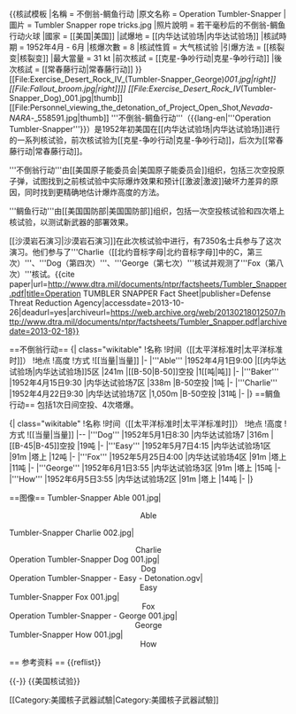 {{核試模板
|名稱 = 不倒翁-鲷鱼行动
|原文名称 = Operation Tumbler-Snapper
|圖片 = Tumbler Snapper rope tricks.jpg
|照片說明 = 若干毫秒后的不倒翁-鲷鱼行动火球
|國家 = [[美国|美国]]
|試爆地 = [[内华达试验场|内华达试验场]]
|核試時期 = 1952年4月 - 6月
|核爆次數 = 8
|核試性質 = 大气核试验
|引爆方法 = [[核裂变|核裂变]]
|最大當量 = 31 kt
|前次核試 = [[克星-争吵行动|克星-争吵行动]]
|後次核試 = [[常春藤行动|常春藤行动]]
}}
[[File:Exercise_Desert_Rock_IV_(Tumbler-Snapper_George)_001.jpg|right]]
[[File:Fallout_broom.jpg|right]]]]
[[File:Exercise_Desert_Rock_IV_(Tumbler-Snapper_Dog)_001.jpg|thumb]]
[[File:Personnel_viewing_the_detonation_of_Project_Open_Shot,_Nevada_-_NARA_-_558591.jpg|thumb]]
'''不倒翁-鲷鱼行动'''（{{lang-en|'''Operation Tumbler-Snapper'''}}）是1952年初美国在[[内华达试验场|内华达试验场]]进行的一系列核试验，前次核试验为[[克星-争吵行动|克星-争吵行动]]，后次为[[常春藤行动|常春藤行动]]。

'''不倒翁行动'''由[[美国原子能委员会|美国原子能委员会]]组织，包括三次空投原子弹，试图找到之前核试验中实际爆炸效果和预计[[激波|激波]]破坏力差异的原因，同时找到更精确地估计爆炸高度的方法。

'''鲷鱼行动'''由[[美国国防部|美国国防部]]组织，包括一次空投核试验和四次塔上核试验，以测试新武器的部署效果。

[[沙漠岩石演习|沙漠岩石演习]]在此次核试验中进行，有7350名士兵参与了这次演习。他们参与了'''Charlie（[[北约音标字母|北约音标字母]]中的C，第三次）'''、'''Dog（第四次）'''、'''George（第七次）'''核试并观测了'''Fox（第八次）'''核试。<ref>{{cite paper|url=http://www.dtra.mil/documents/ntpr/factsheets/Tumbler_Snapper.pdf|title=Operation TUMBLER SNAPPER Fact Sheet|publisher=Defense Threat Reduction Agency|accessdate=2013-10-26|deadurl=yes|archiveurl=https://web.archive.org/web/20130218012507/http://www.dtra.mil/documents/ntpr/factsheets/Tumbler_Snapper.pdf|archivedate=2013-02-18}}</ref>

==不倒翁行动==
{| class="wikitable"
!名称
!时间（[[太平洋标准时|太平洋标准时]]）
!地点
!高度
!方式
![[当量|当量]]
|-
|'''Able'''
|1952年4月1日9:00
|[[内华达试验场|内华达试验场]]5区
|241m
|[[B-50|B-50]]空投
|1[[吨|吨]]
|-
|'''Baker'''
|1952年4月15日9:30
|内华达试验场7区
|338m
|B-50空投
|1吨
|-
|'''Charlie'''
|1952年4月22日9:30
|内华达试验场7区
|1,050m
|B-50空投
|31吨
|-
|}
==鲷鱼行动==
包括1次日间空投、4次塔爆。

{| class="wikitable"
!名称
!时间（[[太平洋标准时|太平洋标准时]]）
!地点
!高度
!方式
![[当量|当量]]
|--
|'''Dog'''
|1952年5月1日8:30
|内华达试验场7
|316m
|[[B-45|B-45]]空投
|19吨
|-
|'''Easy'''
|1952年5月7日4:15
|内华达试验场1区
|91m
|塔上
|12吨
|-
|'''Fox'''
|1952年5月25日4:00
|内华达试验场4区
|91m
|塔上
|11吨
|-
|'''George'''
|1952年6月1日3:55
|内华达试验场3区
|91m
|塔上
|15吨
|-
|'''How'''
|1952年6月5日3:55
|内华达试验场2区
|91m
|塔上
|14吨
|-
|}

==图像==
<gallery mode=packed>
Tumbler-Snapper Able 001.jpg|<center>Able</center>
<!-- Baker -->
Tumbler-Snapper Charlie 002.jpg|<center>Charlie</center>
Operation Tumbler-Snapper Dog 001.jpg|<center>Dog</center>
Operation Tumbler-Snapper - Easy - Detonation.ogv|<center>Easy</center>
Tumbler-Snapper Fox 001.jpg|<center>Fox</center>
Operation Tumbler-Snapper - George 001.jpg|<center>George</center>
Tumbler-Snapper How 001.jpg|<center>How</center>
</gallery>


== 参考资料 ==
{{reflist}}

{{-}}
{{美国核试验}}

[[Category:美國核子武器試驗|Category:美國核子武器試驗]]